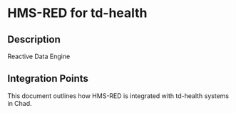 # HMS-RED for td-health

## Description

Reactive Data Engine

## Integration Points

This document outlines how HMS-RED is integrated with td-health systems in Chad.
